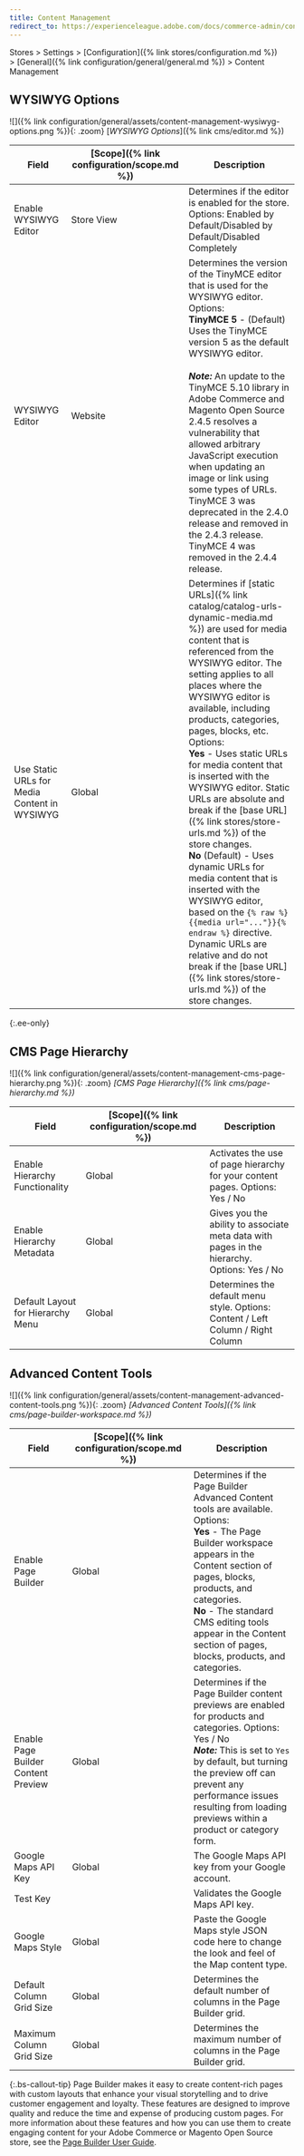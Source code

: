 ```yaml
---
title: Content Management
redirect_to: https://experienceleague.adobe.com/docs/commerce-admin/config/general/content-management.html
---
```


Stores > Settings > [Configuration]({% link stores/configuration.md %}) > [General]({% link configuration/general/general.md %}) > Content Management

## WYSIWYG Options

![]({% link configuration/general/assets/content-management-wysiwyg-options.png %}){: .zoom}
[_WYSIWYG Options_]({% link cms/editor.md %})

|Field|[Scope]({% link configuration/scope.md %})|Description|
|--- |--- |--- |
|Enable WYSIWYG Editor|Store View|Determines if the editor is enabled for the store. Options: Enabled by Default/Disabled by Default/Disabled Completely|
|WYSIWYG Editor|Website|Determines the version of the TinyMCE editor that is used for the WYSIWYG editor. Options: <br/>**TinyMCE 5** - (Default) Uses the TinyMCE version 5 as the default WYSIWYG editor.<br><br>_**Note:**_ An update to the TinyMCE 5.10 library in Adobe Commerce and Magento Open Source 2.4.5 resolves a vulnerability that allowed arbitrary JavaScript execution when updating an image or link using some types of URLs. TinyMCE 3 was deprecated in the 2.4.0 release and removed in the 2.4.3 release. TinyMCE 4 was removed in the 2.4.4 release.|
|Use Static URLs for Media Content in WYSIWYG|Global|Determines if [static URLs]({% link catalog/catalog-urls-dynamic-media.md %}) are used for media content that is referenced from the WYSIWYG editor. The setting applies to all places where the WYSIWYG editor is available, including products, categories, pages, blocks, etc. Options: <br/>**Yes** - Uses static URLs for media content that is inserted with the WYSIWYG editor. Static URLs are absolute and break if the [base URL]({% link stores/store-urls.md %}) of the store changes. <br/>**No** (Default) - Uses dynamic URLs for media content that is inserted with the WYSIWYG editor, based on the  `{% raw %}{{media url="..."}}{% endraw %}` directive. Dynamic URLs are relative and do not break if the [base URL]({% link stores/store-urls.md %}) of the store changes.|

{:.ee-only}
## CMS Page Hierarchy

![]({% link configuration/general/assets/content-management-cms-page-hierarchy.png %}){: .zoom}
_[CMS Page Hierarchy]({% link cms/page-hierarchy.md %})_

|Field|[Scope]({% link configuration/scope.md %})|Description|
|--- |--- |--- |
|Enable Hierarchy Functionality|Global|Activates the use of page hierarchy for your content pages. Options: Yes / No|
|Enable Hierarchy Metadata|Global|Gives you the ability to associate meta data with pages in the hierarchy. Options: Yes / No|
|Default Layout for Hierarchy Menu|Global|Determines the default menu style. Options: Content / Left Column / Right Column|

## Advanced Content Tools

![]({% link configuration/general/assets/content-management-advanced-content-tools.png %}){: .zoom}
_[Advanced Content Tools]({% link cms/page-builder-workspace.md %})_

|Field|[Scope]({% link configuration/scope.md %})|Description|
|--- |--- |--- |
|Enable Page Builder|Global|Determines if the Page Builder Advanced Content tools are available. Options: <br/>**Yes** - The Page Builder workspace appears in the Content section of pages, blocks, products, and categories. <br/>**No** - The standard CMS editing tools appear in the Content section of pages, blocks, products, and categories.|
|Enable Page Builder Content Preview|Global|Determines if the Page Builder content previews are enabled for products and categories. Options: Yes / No <br/>**_Note:_** This is set to `Yes` by default, but turning the preview off can prevent any performance issues resulting from loading previews within a product or category form.|
|Google Maps API Key|Global|The Google Maps API key from your Google account.|
|Test Key||Validates the Google Maps API key.|
|Google Maps Style|Global|Paste the Google Maps style JSON code here to change the look and feel of the Map content type.|
|Default Column Grid Size|Global|Determines the default number of columns in the Page Builder grid.|
|Maximum Column Grid Size|Global|Determines the maximum number of columns in the Page Builder grid.|

{:.bs-callout-tip}
Page Builder makes it easy to create content-rich pages with custom layouts that enhance your visual storytelling and to drive customer engagement and loyalty. These features are designed to improve quality and reduce the time and expense of producing custom pages. For more information about these features and how you can use them to create engaging content for your Adobe Commerce or Magento Open Source store, see the [Page Builder User Guide](https://experienceleague.adobe.com/docs/commerce-admin/page-builder/guide-overview.html).
